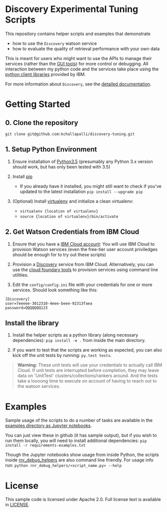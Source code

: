 # Discovery Experimental Tuning Scripts

This repository contains helper scripts and examples that demonstrate
* how to use the  `Discovery` watson service
* how to evaluate the quality of retrieval performance with your own
  data

This is meant for users who might want to use the APIs to manage 
 their services (rather than the [GUI tools](https://www.ibm.com/watson/developercloud/doc/retrieve-rank/ranker_tooling.html))
  for more control or debugging.  All interaction between my python
  code and the services take place using the [python client libraries](https://github.com/watson-developer-cloud/python-sdk)
  provided by IBM.

For more information about `Discovery`, see the [detailed documentation](https://www.ibm.com/watson/developercloud/doc/discovery/index.html).

# Getting Started
## 0. Clone the repository
`git clone git@github.com:kchallapalli/discovery-tuning.git`

## 1. Setup Python Environment
1. Ensure installation of [Python3.5](https://www.python.org/downloads/release/python-353/)
(presumably any Python 3.x version should work, but has only been tested with 3.5) 

2. Install [pip](https://pip.pypa.io/en/stable/installing/)
    - If you already have it installed, you might still
  want to check if you've updated to the latest installation `pip install --upgrade pip`

3. (Optional) Install [virtualenv](https://virtualenv.pypa.io/en/stable/installation/) and 
initialize a clean virtualenv:
    - `virtualenv {location of virtualenv}`
    - `source {location of virtualenv}/bin/activate`

## 2. Get Watson Credentials from IBM Cloud
1. Ensure that you have a [IBM Cloud account](https://console.ng.bluemix.net/registration/): 
 You will use IBM Cloud to provision Watson services (even the free-tier 
 user account priviledges should be enough for to try out these 
 scripts)

2. Provision a [Discovery](https://console.bluemix.net/catalog/services/discovery?env_id=ibm:yp:eu-gb)
   service from IBM Cloud. Alternatively, you can use the [cloud foundary 
   tools](https://github.com/cloudfoundry/cli#downloads) 
   to provision services using command line utilities.

3. Edit the `config/config.ini` file with your credentials for
  one or more services. Should look something like this:
  ```
[Discovery]
user=7eeeee-3012310-4eee-beee-92313faea
password=QQQQQQQ123
  ```
 
## Install the library

1. Install the helper scripts as a python library 
(along necessary dependencies): `pip install -e .` 
from inside the main directory.

2. If you want to test that the scripts are working as expected, you
can also kick off the unit tests by running: `py.test tests`. 
> **Warning:** These unit tests will use your credentials to actually
call IBM Cloud.  If unit tests are interrupted before completion, 
they may leave data on 'UnitTest' clusters/collections/rankers around.
 And the tests take a loooong time to execute on account of 
 having to reach out to the watson services.
 
# Examples

Sample usage of the scripts to do a number of tasks are available
in the [examples directory as Jupyter notebooks](examples).

You can just view these in github (it has
 sample output), but if you wish to run them locally, you will need 
 to install additional dependencies: `pip install -r requirements-examples.txt`

Though the Jupyter notebooks show usage from inside Python, the scripts
inside [rnr_debug_helpers](rnr_debug_helpers) are also command line 
 friendly.  For usage info run:
  `python rnr_debug_helpers/<script_name.py> --help`

# License

  This sample code is licensed under Apache 2.0.
  Full license text is available in [LICENSE](LICENSE).
